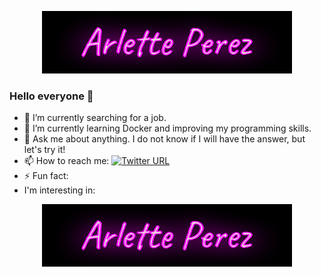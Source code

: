 <p align="center">
   <img src="arlette.gif" width="400" height="100"/>
</p>

### Hello everyone 👋 
<!--
**pachecon/pachecon** is a ✨ _special_ ✨ repository because its `README.md` (this file) appears on your GitHub profile.
-->
- 🔭 I’m currently searching for a job.
- 🌱 I’m currently learning Docker and improving my programming skills.
- 💬 Ask me about anything. I do not know if I will have the answer, but let's try it!
- 📫 How to reach me: 
[![Twitter URL](https://img.shields.io/twitter/url/https/twitter.com/arlettepachecon.svg?style=social&label=Follow%20arlettepachecon)](https://twitter.com/arlettepachecon)
- ⚡ Fun fact: 
- I'm interesting in:

<p align="center">
   <img src="arlette.gif" width="400" height="100"/>
</p>
